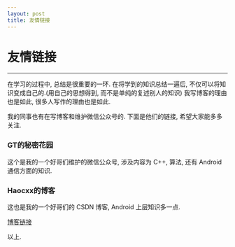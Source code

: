 ```yaml
---
layout: post
title: 友情链接
---
```

# 友情链接
----

在学习的过程中, 总结是很重要的一环. 在将学到的知识总结一遍后, 不仅可以将知识变成自己的.(用自己的思想得到, 而不是单纯的复述别人的知识) 
我写博客的理由也是如此, 很多人写作的理由也是如此.

我的同事也有在写博客和维护微信公众号的. 下面是他们的链接, 希望大家能多多关注.

### GT的秘密花园
这个是我的一个好哥们维护的微信公众号, 涉及内容为 C++, 算法, 还有 Android 通信方面的知识.

### Haocxx的博客
这也是我的一个好哥们的 CSDN 博客, Android 上层知识多一点.

[博客链接](https://blog.csdn.net/haocxx)

以上.